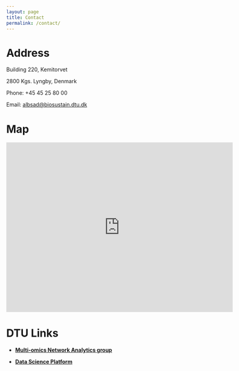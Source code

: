 ```yaml
---
layout: page
title: Contact
permalink: /contact/
---
```


# Address

Building 220, Kemitorvet

2800 Kgs. Lyngby, Denmark

Phone: +45 45 25 80 00

Email: albsad@biosustain.dtu.dk

# Map

<iframe src="https://www.google.com/maps/embed?pb=!1m18!1m12!1m3!1d2243.309621975023!2d12.517196278082222!3d55.787861373097265!2m3!1f0!2f0!3f0!3m2!1i1024!2i768!4f13.1!3m3!1m2!1s0x46524e62be980b03%3A0x67025ea305ec0f87!2sKemitorvet%20220%2C%202800%20Kongens%20Lyngby!5e0!3m2!1sen!2sdk!4v1691652606336!5m2!1sen!2sdk" width="600" height="450" style="border:0;" allowfullscreen="" loading="lazy" referrerpolicy="no-referrer-when-downgrade"></iframe>

# DTU Links

- [**Multi-omics Network Analytics group**](https://www.biosustain.dtu.dk/research/research-groups/multi-omics-network-analytics-alberto-santos-delgado)

- [**Data Science Platform**](https://www.biosustain.dtu.dk/informatics/data-science-platform)

